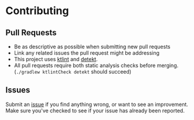 # Contributing

## Pull Requests

- Be as descriptive as possible when submitting new pull requests
- Link any related issues the pull request might be addressing
- This project uses [ktlint](https://github.com/pinterest/ktlint) and [detekt](https://github.com/arturbosch/detekt).
- All pull requests require both static analysis checks before merging. (`./gradlew ktlintCheck detekt` should succeed)

## Issues

Submit an [issue](https://github.com/tylerbwong/stack/issues/new) if you find anything wrong, or want to see an improvement.
Make sure you've checked to see if your issue has already been reported.
